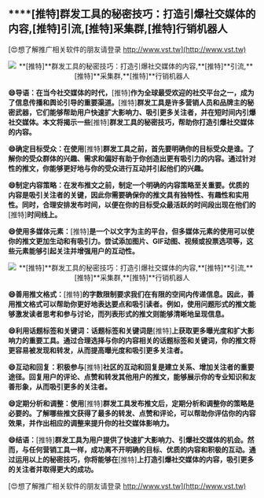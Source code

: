 ## ****[推特]**群发工具的秘密技巧：打造引爆社交媒体的内容,**[推特]**引流,**[推特]**采集群,**[推特]**行销机器人**

[😍想了解推广相关软件的朋友请登录 http://www.vst.tw](http://www.vst.tw)

 <center><img src="https://vst.tw/MP4/tuiguang/png/7.png" alt="**[推特]**群发工具的秘密技巧：打造引爆社交媒体的内容,**[推特]**引流,**[推特]**采集群,**[推特]**行销机器人"></center>

**😄导语：在当今社交媒体的时代，**[推特]**作为全球最受欢迎的社交平台之一，成为了信息传播和舆论引导的重要渠道。**[推特]**群发工具是许多营销人员和品牌主的秘密武器，它们能够帮助用户快速扩大影响力、吸引更多关注者，并在短时间内引爆社交媒体。本文将揭示一些**[推特]**群发工具的秘密技巧，帮助你打造引爆社交媒体的内容。**

**😄确定目标受众：在使用**[推特]**群发工具之前，首先要明确你的目标受众是谁。了解你的受众群体的兴趣、需求和偏好有助于你创造出更有吸引力的内容。通过针对性的推文，你能够更好地与你的受众进行互动并引起他们的兴趣。**

**😄制定内容策略：在发布推文之前，制定一个明确的内容策略至关重要。优质的内容是吸引关注者的关键，因此你需要确保你的推文具有独特性、有趣性和实用性。同时，合理安排发布时间，以便在你的目标受众最活跃的时间段出现在他们的**[推特]**时间线上。**

**😄使用多媒体元素：**[推特]**是一个以文字为主的平台，但多媒体元素的使用可以使你的推文更加生动和有吸引力。尝试添加图片、GIF动图、视频或投票选项等，这些元素能够引起关注并增强用户的互动性。**

 <center><img src="https://vst.tw/MP4/tuiguang/png/2.png" alt="**[推特]**群发工具的秘密技巧：打造引爆社交媒体的内容,**[推特]**引流,**[推特]**采集群,**[推特]**行销机器人"></center>

**😄善用推文格式：**[推特]**的字数限制要求我们在有限的空间内传递信息。因此，善用推文格式可以帮助你更好地表达要点和吸引读者。例如，使用问题形式的推文能够激发读者思考和参与讨论，而列表形式的推文则能够清晰地呈现信息。**

**😄利用话题标签和关键词：话题标签和关键词是**[推特]**上获取更多曝光度和扩大影响力的重要工具。通过合理选择与你的内容相关的话题标签和关键词，你的推文将更容易被发现和转发，从而提高曝光度和吸引更多关注者。**

**😄互动和回复：积极参与**[推特]**社区的互动和回复是建立关系、增加关注者的重要途径。回复用户的评论、点赞和转发其他用户的推文，能够展示你的专业知识和友善形象，从而吸引更多的关注者。**

**😄定期分析和调整：使用**[推特]**群发工具发布推文后，定期分析和调整你的策略是必要的。了解哪些推文获得了最多的转发、点赞和评论，可以帮助你评估你的内容效果，并作出相应的调整来提升你的社交媒体影响力。**

**😄结语：**[推特]**群发工具为用户提供了快速扩大影响力、引爆社交媒体的机会。然而，与任何营销工具一样，成功离不开明确的目标、优质的内容和积极的互动。通过运用以上的秘密技巧，你将能够在**[推特]**上打造引爆社交媒体的内容，吸引更多的关注者并取得更大的成功。**

[😍想了解推广相关软件的朋友请登录 http://www.vst.tw](http://www.vst.tw)



